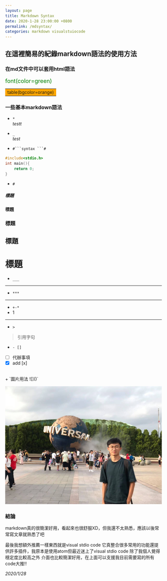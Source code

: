 ```yaml
---
layout: page
title: Markdown Syntax
date: 2020-1-28 23:00:00 +0800
permalink: /mdsyntax/
categories: markdown visualstuiocode
---
```


## 在這裡簡易的紀錄markdown語法的使用方法
### 在md文件中可以套用html語法

<font color=green size=4>font(color=green)</font>

<table><tr><td bgcolor=orange>table(bgcolor=orange)
</td></tr></table>

### 一些基本markdown語法


+ `*`   
*testt*

+ `_`   
 _test_

+ ` #```syntax ```# ` 
```c++
#include<stdio.h>
int main(){
    return 0;
}
``` 

+ `#`
##### 標題
#### 標題
### 標題
## 標題
# 標題

+ `___`   
____________________


+ `***`  
***

+ `+-*`
+ 1   
_____________________


+ `>`
>引用字句


+ `- [] `

- [ ] 代辦事項
- [x] add [x]    
<br>
+ `圖片用法 ![]()`

![photo](/assets/portfolio.png "me")

### 結論
markdown真的很簡潔好用，看起來也很舒服XD，但我還不太熟悉，應該以後常常寫文章就熟悉了吧

最後我想額外推薦一樣東西就是visual stdio code
它真整合很多常用的功能還提供許多插件，我原本是使用atom但最近迷上了visual stdio code 除了我個人覺得穩定度比較高之外
介面也比較簡潔好用，在上面可以支援我目前需要寫的所有code大推!!

_2020/1/28_


